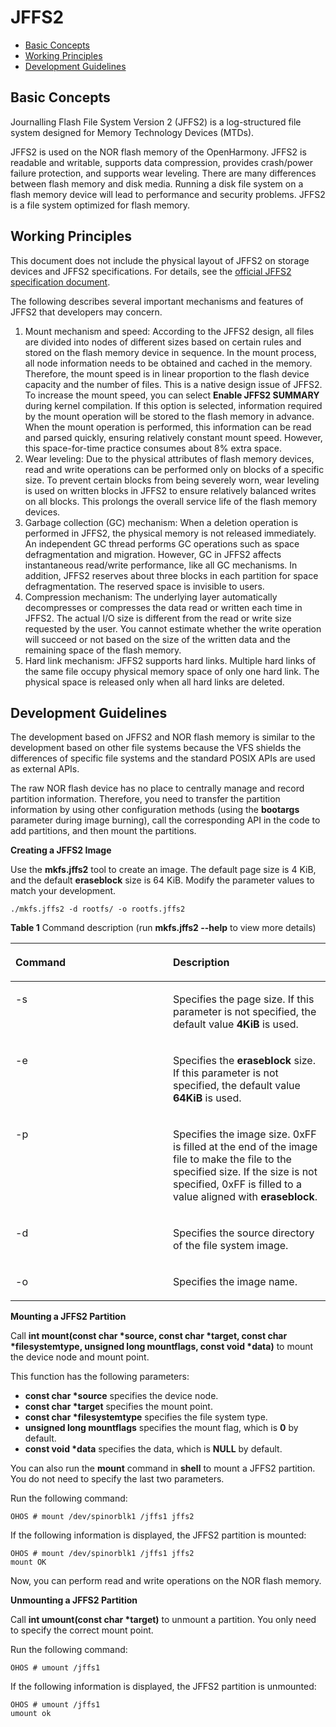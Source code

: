 # JFFS2<a name="EN-US_TOPIC_0000001123521625"></a>

-   [Basic Concepts](#section11411110155919)
-   [Working Principles](#section23911025195913)
-   [Development Guidelines](#section179711119014)

## Basic Concepts<a name="section11411110155919"></a>

Journalling Flash File System Version 2 \(JFFS2\) is a log-structured file system designed for Memory Technology Devices \(MTDs\).

JFFS2 is used on the NOR flash memory of the OpenHarmony. JFFS2 is readable and writable, supports data compression, provides crash/power failure protection, and supports wear leveling. There are many differences between flash memory and disk media. Running a disk file system on a flash memory device will lead to performance and security problems. JFFS2 is a file system optimized for flash memory.

## Working Principles<a name="section23911025195913"></a>

This document does not include the physical layout of JFFS2 on storage devices and JFFS2 specifications. For details, see the  [official JFFS2 specification document](https://sourceware.org/jffs2/).

The following describes several important mechanisms and features of JFFS2 that developers may concern.

1.  Mount mechanism and speed: According to the JFFS2 design, all files are divided into nodes of different sizes based on certain rules and stored on the flash memory device in sequence. In the mount process, all node information needs to be obtained and cached in the memory. Therefore, the mount speed is in linear proportion to the flash device capacity and the number of files. This is a native design issue of JFFS2. To increase the mount speed, you can select  **Enable JFFS2 SUMMARY**  during kernel compilation. If this option is selected, information required by the mount operation will be stored to the flash memory in advance. When the mount operation is performed, this information can be read and parsed quickly, ensuring relatively constant mount speed. However, this space-for-time practice consumes about 8% extra space.
2.  Wear leveling: Due to the physical attributes of flash memory devices, read and write operations can be performed only on blocks of a specific size. To prevent certain blocks from being severely worn, wear leveling is used on written blocks in JFFS2 to ensure relatively balanced writes on all blocks. This prolongs the overall service life of the flash memory devices.
3.  Garbage collection \(GC\) mechanism: When a deletion operation is performed in JFFS2, the physical memory is not released immediately. An independent GC thread performs GC operations such as space defragmentation and migration. However, GC in JFFS2 affects instantaneous read/write performance, like all GC mechanisms. In addition, JFFS2 reserves about three blocks in each partition for space defragmentation. The reserved space is invisible to users.
4.  Compression mechanism: The underlying layer automatically decompresses or compresses the data read or written each time in JFFS2. The actual I/O size is different from the read or write size requested by the user. You cannot estimate whether the write operation will succeed or not based on the size of the written data and the remaining space of the flash memory.
5.  Hard link mechanism: JFFS2 supports hard links. Multiple hard links of the same file occupy physical memory space of only one hard link. The physical space is released only when all hard links are deleted.

## Development Guidelines<a name="section179711119014"></a>

The development based on JFFS2 and NOR flash memory is similar to the development based on other file systems because the VFS shields the differences of specific file systems and the standard POSIX APIs are used as external APIs.

The raw NOR flash device has no place to centrally manage and record partition information. Therefore, you need to transfer the partition information by using other configuration methods \(using the  **bootargs**  parameter during image burning\), call the corresponding API in the code to add partitions, and then mount the partitions.

**Creating a JFFS2 Image**

Use the  **mkfs.jffs2**  tool to create an image. The default page size is 4 KiB, and the default  **eraseblock**  size is 64 KiB. Modify the parameter values to match your development.

```
./mkfs.jffs2 -d rootfs/ -o rootfs.jffs2
```

**Table  1**  Command description \(run  **mkfs.jffs2 --help**  to view more details\)

<a name="table1925613541465"></a>
<table><thead align="left"><tr id="row325613545615"><th class="cellrowborder" valign="top" width="50%" id="mcps1.2.3.1.1"><p id="p153851336772"><a name="p153851336772"></a><a name="p153851336772"></a>Command</p>
</th>
<th class="cellrowborder" valign="top" width="50%" id="mcps1.2.3.1.2"><p id="p43852366714"><a name="p43852366714"></a><a name="p43852366714"></a>Description</p>
</th>
</tr>
</thead>
<tbody><tr id="row125715410619"><td class="cellrowborder" valign="top" width="50%" headers="mcps1.2.3.1.1 "><p id="p20385103615715"><a name="p20385103615715"></a><a name="p20385103615715"></a>-s</p>
</td>
<td class="cellrowborder" valign="top" width="50%" headers="mcps1.2.3.1.2 "><p id="p1338510362717"><a name="p1338510362717"></a><a name="p1338510362717"></a>Specifies the page size. If this parameter is not specified, the default value <strong id="b3814183173513"><a name="b3814183173513"></a><a name="b3814183173513"></a>4KiB</strong> is used.</p>
</td>
</tr>
<tr id="row787741814720"><td class="cellrowborder" valign="top" width="50%" headers="mcps1.2.3.1.1 "><p id="p538673616710"><a name="p538673616710"></a><a name="p538673616710"></a>-e</p>
</td>
<td class="cellrowborder" valign="top" width="50%" headers="mcps1.2.3.1.2 "><p id="p6386123612719"><a name="p6386123612719"></a><a name="p6386123612719"></a>Specifies the <strong id="b56716452412"><a name="b56716452412"></a><a name="b56716452412"></a>eraseblock</strong> size. If this parameter is not specified, the default value <strong id="b17480133411354"><a name="b17480133411354"></a><a name="b17480133411354"></a>64KiB</strong> is used.</p>
</td>
</tr>
<tr id="row1160020211719"><td class="cellrowborder" valign="top" width="50%" headers="mcps1.2.3.1.1 "><p id="p83861361079"><a name="p83861361079"></a><a name="p83861361079"></a>-p</p>
</td>
<td class="cellrowborder" valign="top" width="50%" headers="mcps1.2.3.1.2 "><p id="p1491185544517"><a name="p1491185544517"></a><a name="p1491185544517"></a>Specifies the image size. 0xFF is filled at the end of the image file to make the file to the specified size. If the size is not specified, 0xFF is filled to a value aligned with <strong id="b6777155933718"><a name="b6777155933718"></a><a name="b6777155933718"></a>eraseblock</strong>.</p>
</td>
</tr>
<tr id="row151563245714"><td class="cellrowborder" valign="top" width="50%" headers="mcps1.2.3.1.1 "><p id="p183864361579"><a name="p183864361579"></a><a name="p183864361579"></a>-d</p>
</td>
<td class="cellrowborder" valign="top" width="50%" headers="mcps1.2.3.1.2 "><p id="p238618361573"><a name="p238618361573"></a><a name="p238618361573"></a>Specifies the source directory of the file system image.</p>
</td>
</tr>
<tr id="row1323210319714"><td class="cellrowborder" valign="top" width="50%" headers="mcps1.2.3.1.1 "><p id="p103867369710"><a name="p103867369710"></a><a name="p103867369710"></a>-o</p>
</td>
<td class="cellrowborder" valign="top" width="50%" headers="mcps1.2.3.1.2 "><p id="p1938603617710"><a name="p1938603617710"></a><a name="p1938603617710"></a>Specifies the image name.</p>
</td>
</tr>
</tbody>
</table>

**Mounting a JFFS2 Partition**

Call  **int mount\(const char \*source, const char \*target, const char \*filesystemtype, unsigned long mountflags, const void \*data\)**  to mount the device node and mount point.

This function has the following parameters:

-   **const char \*source**  specifies the device node.
-   **const char \*target**  specifies the mount point.
-   **const char \*filesystemtype**  specifies the file system type.
-   **unsigned long mountflags**  specifies the mount flag, which is  **0**  by default. 
-   **const void \*data**  specifies the data, which is  **NULL**  by default. 

You can also run the  **mount**  command in  **shell**  to mount a JFFS2 partition. You do not need to specify the last two parameters.

Run the following command:

```
OHOS # mount /dev/spinorblk1 /jffs1 jffs2
```

If the following information is displayed, the JFFS2 partition is mounted:

```
OHOS # mount /dev/spinorblk1 /jffs1 jffs2
mount OK
```

Now, you can perform read and write operations on the NOR flash memory.

**Unmounting a JFFS2 Partition**

Call  **int umount\(const char \*target\)**  to unmount a partition. You only need to specify the correct mount point.

Run the following command:

```
OHOS # umount /jffs1
```

If the following information is displayed, the JFFS2 partition is unmounted:

```
OHOS # umount /jffs1
umount ok
```

